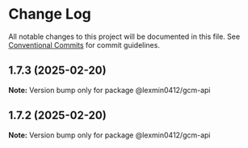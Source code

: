 # Change Log

All notable changes to this project will be documented in this file.
See [Conventional Commits](https://conventionalcommits.org) for commit guidelines.

## 1.7.3 (2025-02-20)

**Note:** Version bump only for package @lexmin0412/gcm-api





## 1.7.2 (2025-02-20)

**Note:** Version bump only for package @lexmin0412/gcm-api

